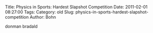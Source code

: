 Title: Physics in Sports: Hardest Slapshot Competition
Date: 2011-02-01 08:27:00
Tags: 
Category: old
Slug: physics-in-sports-hardest-slapshot-competition
Author: Bohn

donman bradald<br />
